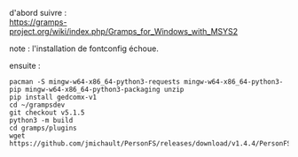
d'abord suivre :  
https://gramps-project.org/wiki/index.php/Gramps_for_Windows_with_MSYS2

note : l'installation de fontconfig échoue.  

ensuite :

```
pacman -S mingw-w64-x86_64-python3-requests mingw-w64-x86_64-python3-pip mingw-w64-x86_64-python3-packaging unzip
pip install gedcomx-v1
cd ~/grampsdev
git checkout v5.1.5
python3 -m build
cd gramps/plugins
wget https://github.com/jmichault/PersonFS/releases/download/v1.4.4/PersonFS.zip
```
